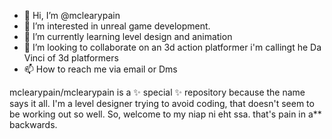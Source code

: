 - 👋 Hi, I’m @mclearypain
- 👀 I’m interested in unreal game development.
- 🌱 I’m currently learning level design and animation
- 💞️ I’m looking to collaborate on an 3d action platformer i'm callingt he Da Vinci of 3d platformers
- 📫 How to reach me via email or Dms

mclearypain/mclearypain is a ✨ special ✨ repository because the name says it all. I'm a level designer trying to avoid coding, that doesn't
seem to be working out so well. So, welcome to my niap ni eht ssa. 
that's pain in a** backwards. 
